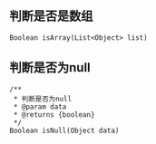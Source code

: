 ## 判断是否是数组

```
Boolean isArray(List<Object> list)
```

## 判断是否为null

```
/**
 * 判断是否为null
 * @param data
 * @returns {boolean}
 */
Boolean isNull(Object data)
```
